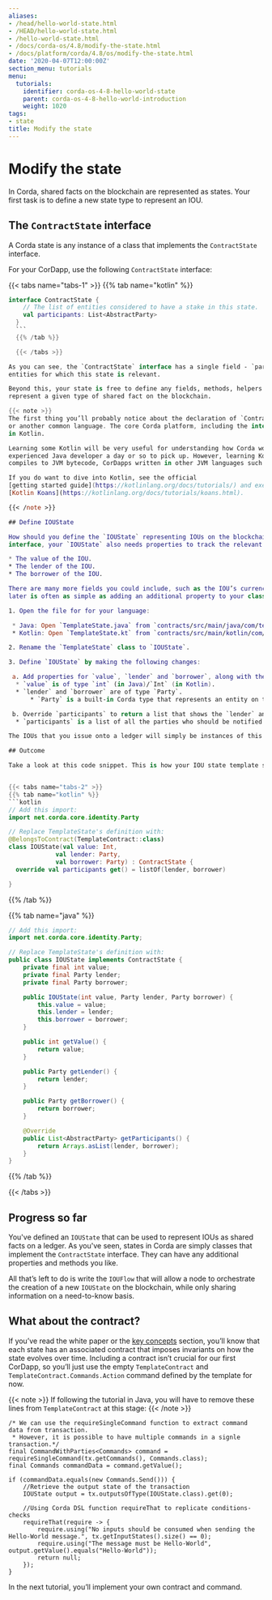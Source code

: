 ```yaml
---
aliases:
- /head/hello-world-state.html
- /HEAD/hello-world-state.html
- /hello-world-state.html
- /docs/corda-os/4.8/modify-the-state.html
- /docs/platform/corda/4.8/os/modify-the-state.html
date: '2020-04-07T12:00:00Z'
section_menu: tutorials
menu:
  tutorials:
    identifier: corda-os-4-8-hello-world-state
    parent: corda-os-4-8-hello-world-introduction
    weight: 1020
tags:
- state
title: Modify the state
---
```


# Modify the state

In Corda, shared facts on the blockchain are represented as states. Your first task is to define a new state type to
represent an IOU.


## The `ContractState` interface

A Corda state is any instance of a class that implements the `ContractState` interface.

For your CorDapp, use the following `ContractState` interface:

  {{< tabs name="tabs-1" >}}
  {{% tab name="kotlin" %}}
  ```kotlin
  interface ContractState {
      // The list of entities considered to have a stake in this state.
      val participants: List<AbstractParty>
    }
    ```
    {{% /tab %}}

    {{< /tabs >}}

As you can see, the `ContractState` interface has a single field - `participants`. The `participants` field is a list of the
entities for which this state is relevant.

Beyond this, your state is free to define any fields, methods, helpers or inner classes that the state requires to accurately
represent a given type of shared fact on the blockchain.

{{< note >}}
The first thing you’ll probably notice about the declaration of `ContractState` is that its not written in Java
or another common language. The core Corda platform, including the interface declaration above, is entirely written
in Kotlin.

Learning some Kotlin will be very useful for understanding how Corda works internally, and usually only takes an
experienced Java developer a day or so to pick up. However, learning Kotlin isn’t essential. Because Kotlin code
compiles to JVM bytecode, CorDapps written in other JVM languages such as Java can interoperate with Corda.

If you do want to dive into Kotlin, see the official
[getting started guide](https://kotlinlang.org/docs/tutorials/) and exercises under
[Kotlin Koans](https://kotlinlang.org/docs/tutorials/koans.html).

{{< /note >}}

## Define IOUState

How should you define the `IOUState` representing IOUs on the blockchain? Beyond implementing the `ContractState`
interface, your `IOUState` also needs properties to track the relevant features of the IOU:

* The value of the IOU.
* The lender of the IOU.
* The borrower of the IOU.

There are many more fields you could include, such as the IOU’s currency, but let’s ignore those for now. Adding them
later is often as simple as adding an additional property to your class definition.

1. Open the file for for your language:

   * Java: Open `TemplateState.java` from `contracts/src/main/java/com/template/states/TemplateState.java`.
   * Kotlin: Open `TemplateState.kt` from `contracts/src/main/kotlin/com/template/states/TemplateState.kt`.

2. Rename the `TemplateState` class to `IOUState`.

3. Define `IOUState` by making the following changes:

   a. Add properties for `value`, `lender` and `borrower`, along with the required getters and setters in Java:
    * `value` is of type `int` (in Java)/`Int` (in Kotlin).
    * `lender` and `borrower` are of type `Party`.
        * `Party` is a built-in Corda type that represents an entity on the network.

   b. Override `participants` to return a list that shows the `lender` and `borrower`.
    * `participants` is a list of all the parties who should be notified of the creation or consumption of this state.

The IOUs that you issue onto a ledger will simply be instances of this class.

## Outcome

Take a look at this code snippet. This is how your IOU state template should look after you have completed all the steps described above.


{{< tabs name="tabs-2" >}}
{{% tab name="kotlin" %}}
```kotlin
// Add this import:
import net.corda.core.identity.Party

// Replace TemplateState's definition with:
@BelongsToContract(TemplateContract::class)
class IOUState(val value: Int,
               val lender: Party,
               val borrower: Party) : ContractState {
    override val participants get() = listOf(lender, borrower)

}

```
{{% /tab %}}



{{% tab name="java" %}}
```java
// Add this import:
import net.corda.core.identity.Party;

// Replace TemplateState's definition with:
public class IOUState implements ContractState {
    private final int value;
    private final Party lender;
    private final Party borrower;

    public IOUState(int value, Party lender, Party borrower) {
        this.value = value;
        this.lender = lender;
        this.borrower = borrower;
    }

    public int getValue() {
        return value;
    }

    public Party getLender() {
        return lender;
    }

    public Party getBorrower() {
        return borrower;
    }

    @Override
    public List<AbstractParty> getParticipants() {
        return Arrays.asList(lender, borrower);
    }
}

```
{{% /tab %}}

{{< /tabs >}}

## Progress so far

You've defined an `IOUState` that can be used to represent IOUs as shared facts on a ledger. As you've seen, states in
Corda are simply classes that implement the `ContractState` interface. They can have any additional properties and
methods you like.

All that’s left to do is write the `IOUFlow` that will allow a node to orchestrate the creation of a new `IOUState`
on the blockchain, while only sharing information on a need-to-know basis.


## What about the contract?

If you’ve read the white paper or the [key concepts](../../../../../../en/platform/corda/4.8/open-source/key-concepts.md) section, you’ll know that each state has an associated contract that
imposes invariants on how the state evolves over time. Including a contract isn’t crucial for our first CorDapp, so
you’ll just use the empty `TemplateContract` and `TemplateContract.Commands.Action` command defined by the template
for now.

{{< note >}}
If following the tutorial in Java, you will have to remove these lines from `TemplateContract` at this stage:
{{< /note >}}

```
/* We can use the requireSingleCommand function to extract command data from transaction.
 * However, it is possible to have multiple commands in a signle transaction.*/
final CommandWithParties<Commands> command = requireSingleCommand(tx.getCommands(), Commands.class);
final Commands commandData = command.getValue();

if (commandData.equals(new Commands.Send())) {
    //Retrieve the output state of the transaction
    IOUState output = tx.outputsOfType(IOUState.class).get(0);

    //Using Corda DSL function requireThat to replicate conditions-checks
    requireThat(require -> {
        require.using("No inputs should be consumed when sending the Hello-World message.", tx.getInputStates().size() == 0);
        require.using("The message must be Hello-World", output.getValue().equals("Hello-World"));
        return null;
    });
}
```


In the next tutorial, you’ll implement your own contract and command.
